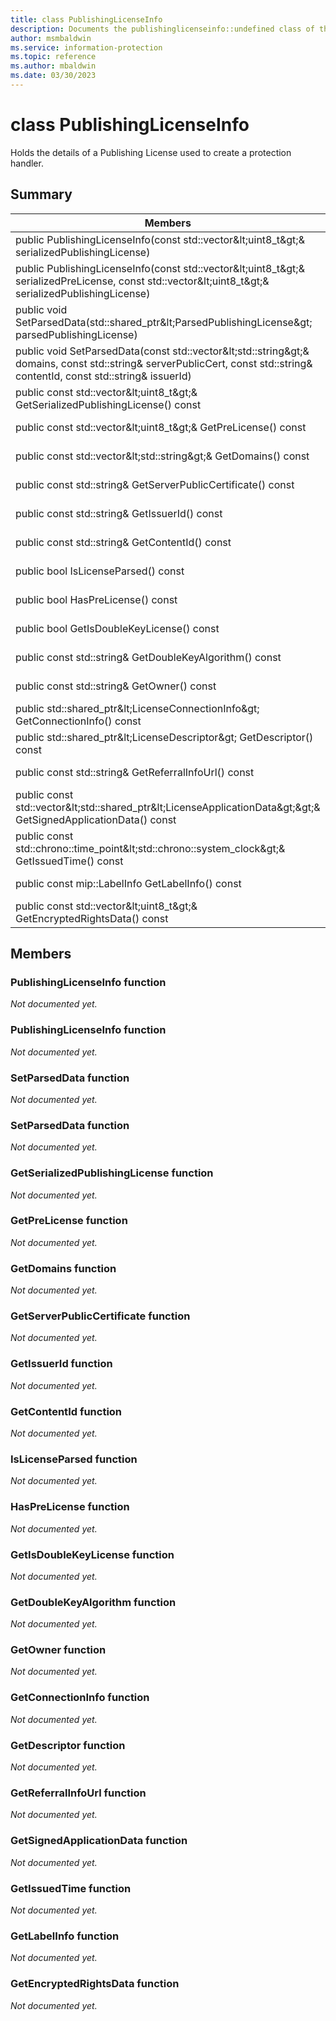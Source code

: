 ```yaml
---
title: class PublishingLicenseInfo 
description: Documents the publishinglicenseinfo::undefined class of the Microsoft Information Protection (MIP) SDK.
author: msmbaldwin
ms.service: information-protection
ms.topic: reference
ms.author: mbaldwin
ms.date: 03/30/2023
---
```


# class PublishingLicenseInfo 
Holds the details of a Publishing License used to create a protection handler.
  
## Summary
 Members                        | Descriptions                                
--------------------------------|---------------------------------------------
public PublishingLicenseInfo(const std::vector\&lt;uint8_t\&gt;& serializedPublishingLicense)  | _Not yet documented._
public PublishingLicenseInfo(const std::vector\&lt;uint8_t\&gt;& serializedPreLicense, const std::vector\&lt;uint8_t\&gt;& serializedPublishingLicense)  | _Not yet documented._
public void SetParsedData(std::shared_ptr\&lt;ParsedPublishingLicense\&gt; parsedPublishingLicense)  | _Not yet documented._
public void SetParsedData(const std::vector\&lt;std::string\&gt;& domains, const std::string& serverPublicCert, const std::string& contentId, const std::string& issuerId)  | _Not yet documented._
public const std::vector\&lt;uint8_t\&gt;& GetSerializedPublishingLicense() const  | _Not yet documented._
public const std::vector\&lt;uint8_t\&gt;& GetPreLicense() const  | _Not yet documented._
public const std::vector\&lt;std::string\&gt;& GetDomains() const  | _Not yet documented._
public const std::string& GetServerPublicCertificate() const  | _Not yet documented._
public const std::string& GetIssuerId() const  | _Not yet documented._
public const std::string& GetContentId() const  | _Not yet documented._
public bool IsLicenseParsed() const  | _Not yet documented._
public bool HasPreLicense() const  | _Not yet documented._
public bool GetIsDoubleKeyLicense() const  | _Not yet documented._
public const std::string& GetDoubleKeyAlgorithm() const  | _Not yet documented._
public const std::string& GetOwner() const  | _Not yet documented._
public std::shared_ptr\&lt;LicenseConnectionInfo\&gt; GetConnectionInfo() const  | _Not yet documented._
public std::shared_ptr\&lt;LicenseDescriptor\&gt; GetDescriptor() const  | _Not yet documented._
public const std::string& GetReferralInfoUrl() const  | _Not yet documented._
public const std::vector\&lt;std::shared_ptr\&lt;LicenseApplicationData\&gt;\&gt;& GetSignedApplicationData() const  | _Not yet documented._
public const std::chrono::time_point\&lt;std::chrono::system_clock\&gt;& GetIssuedTime() const  | _Not yet documented._
public const mip::LabelInfo GetLabelInfo() const  | _Not yet documented._
public const std::vector\&lt;uint8_t\&gt;& GetEncryptedRightsData() const  | _Not yet documented._
  
## Members
  
### PublishingLicenseInfo function
_Not documented yet._

  
### PublishingLicenseInfo function
_Not documented yet._

  
### SetParsedData function
_Not documented yet._

  
### SetParsedData function
_Not documented yet._

  
### GetSerializedPublishingLicense function
_Not documented yet._

  
### GetPreLicense function
_Not documented yet._

  
### GetDomains function
_Not documented yet._

  
### GetServerPublicCertificate function
_Not documented yet._

  
### GetIssuerId function
_Not documented yet._

  
### GetContentId function
_Not documented yet._

  
### IsLicenseParsed function
_Not documented yet._

  
### HasPreLicense function
_Not documented yet._

  
### GetIsDoubleKeyLicense function
_Not documented yet._

  
### GetDoubleKeyAlgorithm function
_Not documented yet._

  
### GetOwner function
_Not documented yet._

  
### GetConnectionInfo function
_Not documented yet._

  
### GetDescriptor function
_Not documented yet._

  
### GetReferralInfoUrl function
_Not documented yet._

  
### GetSignedApplicationData function
_Not documented yet._

  
### GetIssuedTime function
_Not documented yet._

  
### GetLabelInfo function
_Not documented yet._

  
### GetEncryptedRightsData function
_Not documented yet._
